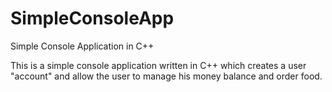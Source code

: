 # SimpleConsoleApp
Simple Console Application in C++

This is a simple console application written in C++ which creates a user "account" and allow the user to manage his money balance and order food.
